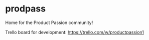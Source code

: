 # prodpass
Home for the Product Passion community!

Trello board for development: https://trello.com/w/productpassion1